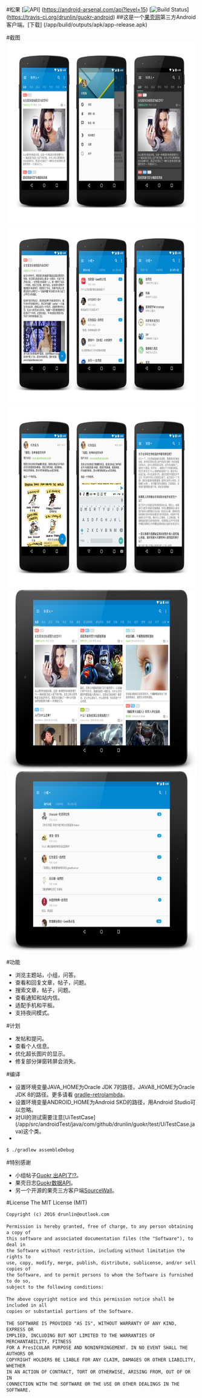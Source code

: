 #松果 
[![API](https://img.shields.io/badge/API-15%2B-brightgreen.svg?style=flat)]
(https://android-arsenal.com/api?level=15)
[![Build Status](https://travis-ci.org/drunlin/guokr-android.svg?branch=master)]
(https://travis-ci.org/drunlin/guokr-android)
##这是一个[果壳网](http://guokr.com)第三方Android客户端。[下载]
(/app/build/outputs/apk/app-release.apk)  

#截图 
<img src="/res/screenshot0.png" width=761 height=480>  
<img src="/res/screenshot1.png" width=761 height=480>  
<img src="/res/screenshot2.png" width=761 height=480>  
<img src="/res/screenshot3.png" width=761 height=476>  
<img src="/res/screenshot4.png" width=761 height=476>  

#功能
* 浏览主题站，小组，问答。
* 查看和回复文章，帖子，问题。
* 搜索文章，帖子，问题。
* 查看通知和站内信。
* 适配手机和平板。
* 支持夜间模式。

#计划
* 发帖和提问。
* 查看个人信息。
* 优化超长图片的显示。
* 修复部分弹窗转屏会消失。

#编译
* 设置环境变量JAVA_HOME为Oracle JDK 7的路径，JAVA8_HOME为Oracle JDK 8的路径。更多请看
[gradle-retrolambda](https://github.com/evant/gradle-retrolambda)。
* 设置环境变量ANDROID_HOME为Android SKD的路径，用Android Studio可以忽略。
* 对UI的测试需要注意[UiTestCase]
(/app/src/androidTest/java/com/github/drunlin/guokr/test/UiTestCase.java)这个类。
* 
```bash
$ ./gradlew assembleDebug 
```  

#特别感谢
* 小组帖子[Guokr 出API了!?](http://www.guokr.com/post/459700/)。
* 果壳日志[Guokr数据API](http://www.guokr.com/blog/482101/)。
* 另一个开源的果壳三方客户端[SourceWall](https://github.com/NashLegend/SourceWall)。  

#License
    The MIT License (MIT)
    
    Copyright (c) 2016 drunlin@outlook.com
    
    Permission is hereby granted, free of charge, to any person obtaining a copy of
    this software and associated documentation files (the "Software"), to deal in
    the Software without restriction, including without limitation the rights to
    use, copy, modify, merge, publish, distribute, sublicense, and/or sell copies of
    the Software, and to permit persons to whom the Software is furnished to do so,
    subject to the following conditions:
    
    The above copyright notice and this permission notice shall be included in all
    copies or substantial portions of the Software.
    
    THE SOFTWARE IS PROVIDED "AS IS", WITHOUT WARRANTY OF ANY KIND, EXPRESS OR
    IMPLIED, INCLUDING BUT NOT LIMITED TO THE WARRANTIES OF MERCHANTABILITY, FITNESS
    FOR A PresICULAR PURPOSE AND NONINFRINGEMENT. IN NO EVENT SHALL THE AUTHORS OR
    COPYRIGHT HOLDERS BE LIABLE FOR ANY CLAIM, DAMAGES OR OTHER LIABILITY, WHETHER
    IN AN ACTION OF CONTRACT, TORT OR OTHERWISE, ARISING FROM, OUT OF OR IN
    CONNECTION WITH THE SOFTWARE OR THE USE OR OTHER DEALINGS IN THE SOFTWARE.
